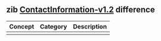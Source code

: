 ## zib [ContactInformation-v1.2](https://zibs.nl/wiki/[ContactInformation-v1.2(2020EN)) difference

| Concept         | Category          | Description                             | 
|-----------------|-------------------|-----------------------------------------|
| | | 